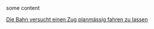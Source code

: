 


some content

<!-- <iframe width="1280" height="720" src="//www.youtube.com/embed/zUDqI9PJpc8" frameborder="0" allowfullscreen></iframe> -->

<a href="https://raw.githubusercontent.com/loveencounterflow/vlieland-and-schiermonnikoog/gh-pages/traffic-announcements/Sequenz%2001.3gp">Die Bahn versucht einen Zug planmässig fahren zu lassen</a>
<!-- <video id="sampleMovie" src="https://github.com/loveencounterflow/vlieland-and-schiermonnikoog/raw/gh-pages/traffic-announcements/MVI_2605.AVI" controls></video> -->

<p><img href="https://github.com/loveencounterflow/vlieland-and-schiermonnikoog/raw/gh-pages/panoramas/vlieland-pal30-duinen.jpg"></p>

<p><img href="https://github.com/loveencounterflow/vlieland-and-schiermonnikoog/raw/gh-pages/junk-on-the-beach/vlieland/IMG_1129.JPG"></p>

<p><img href="https://github.com/loveencounterflow/vlieland-and-schiermonnikoog/raw/gh-pages/junk-on-the-beach/vlieland/IMG_1602.JPG"></p>

<p><img href="https://github.com/loveencounterflow/vlieland-and-schiermonnikoog/raw/gh-pages/junk-on-the-beach/vlieland/IMG_1741.JPG"></p>

<p><img href="https://github.com/loveencounterflow/vlieland-and-schiermonnikoog/raw/gh-pages/junk-on-the-beach/vlieland/IMG_1742.JPG"></p>

<p><img href="https://github.com/loveencounterflow/vlieland-and-schiermonnikoog/raw/gh-pages/junk-on-the-beach/vlieland/IMG_1743.JPG"></p>

<p><img href="https://github.com/loveencounterflow/vlieland-and-schiermonnikoog/raw/gh-pages/junk-on-the-beach/vlieland/IMG_1746.JPG"></p>

<p><img href="https://github.com/loveencounterflow/vlieland-and-schiermonnikoog/raw/gh-pages/junk-on-the-beach/vlieland/IMG_1747.JPG"></p>

<p><img href="https://github.com/loveencounterflow/vlieland-and-schiermonnikoog/raw/gh-pages/junk-on-the-beach/vlieland/IMG_1748.JPG"></p>

<p><img href="https://github.com/loveencounterflow/vlieland-and-schiermonnikoog/raw/gh-pages/junk-on-the-beach/vlieland/IMG_1749.JPG"></p>

<p><img href="https://github.com/loveencounterflow/vlieland-and-schiermonnikoog/raw/gh-pages/junk-on-the-beach/vlieland/IMG_1750.JPG"></p>

<p><img href="https://github.com/loveencounterflow/vlieland-and-schiermonnikoog/raw/gh-pages/junk-on-the-beach/vlieland/IMG_1751.JPG"></p>

<p><img href="https://github.com/loveencounterflow/vlieland-and-schiermonnikoog/raw/gh-pages/junk-on-the-beach/vlieland/IMG_1752.JPG"></p>

<p><img href="https://github.com/loveencounterflow/vlieland-and-schiermonnikoog/raw/gh-pages/junk-on-the-beach/vlieland/IMG_1753.JPG"></p>

<p><img href="https://github.com/loveencounterflow/vlieland-and-schiermonnikoog/raw/gh-pages/junk-on-the-beach/vlieland/IMG_1754.JPG"></p>

<p><img href="https://github.com/loveencounterflow/vlieland-and-schiermonnikoog/raw/gh-pages/junk-on-the-beach/vlieland/IMG_1755.JPG"></p>

<p><img href="https://github.com/loveencounterflow/vlieland-and-schiermonnikoog/raw/gh-pages/junk-on-the-beach/vlieland/IMG_1756.JPG"></p>

<p><img href="https://github.com/loveencounterflow/vlieland-and-schiermonnikoog/raw/gh-pages/junk-on-the-beach/vlieland/IMG_1757.JPG"></p>

<p><img href="https://github.com/loveencounterflow/vlieland-and-schiermonnikoog/raw/gh-pages/junk-on-the-beach/vlieland/IMG_1758.JPG"></p>

<p><img href="https://github.com/loveencounterflow/vlieland-and-schiermonnikoog/raw/gh-pages/junk-on-the-beach/vlieland/IMG_1759.JPG"></p>

<p><img href="https://github.com/loveencounterflow/vlieland-and-schiermonnikoog/raw/gh-pages/junk-on-the-beach/vlieland/IMG_1760.JPG"></p>

<p><img href="https://github.com/loveencounterflow/vlieland-and-schiermonnikoog/raw/gh-pages/junk-on-the-beach/vlieland/IMG_1761.JPG"></p>

<p><img href="https://github.com/loveencounterflow/vlieland-and-schiermonnikoog/raw/gh-pages/junk-on-the-beach/vlieland/IMG_1762.JPG"></p>

<p><img href="https://github.com/loveencounterflow/vlieland-and-schiermonnikoog/raw/gh-pages/junk-on-the-beach/vlieland/IMG_1763.JPG"></p>

<p><img href="https://github.com/loveencounterflow/vlieland-and-schiermonnikoog/raw/gh-pages/junk-on-the-beach/vlieland/IMG_1764.JPG"></p>

<p><img href="https://github.com/loveencounterflow/vlieland-and-schiermonnikoog/raw/gh-pages/junk-on-the-beach/vlieland/IMG_1766.JPG"></p>

<p><img href="https://github.com/loveencounterflow/vlieland-and-schiermonnikoog/raw/gh-pages/junk-on-the-beach/vlieland/IMG_1767.JPG"></p>

<p><img href="https://github.com/loveencounterflow/vlieland-and-schiermonnikoog/raw/gh-pages/junk-on-the-beach/vlieland/IMG_1768.JPG"></p>

<p><img href="https://github.com/loveencounterflow/vlieland-and-schiermonnikoog/raw/gh-pages/junk-on-the-beach/vlieland/IMG_1769.JPG"></p>

<p><img href="https://github.com/loveencounterflow/vlieland-and-schiermonnikoog/raw/gh-pages/junk-on-the-beach/vlieland/IMG_1770.JPG"></p>

<p><img href="https://github.com/loveencounterflow/vlieland-and-schiermonnikoog/raw/gh-pages/junk-on-the-beach/vlieland/IMG_1771.JPG"></p>

<p><img href="https://github.com/loveencounterflow/vlieland-and-schiermonnikoog/raw/gh-pages/junk-on-the-beach/vlieland/IMG_1772.JPG"></p>

<p><img href="https://github.com/loveencounterflow/vlieland-and-schiermonnikoog/raw/gh-pages/junk-on-the-beach/vlieland/IMG_1773.JPG"></p>

<p><img href="https://github.com/loveencounterflow/vlieland-and-schiermonnikoog/raw/gh-pages/junk-on-the-beach/vlieland/IMG_1774.JPG"></p>

<p><img href="https://github.com/loveencounterflow/vlieland-and-schiermonnikoog/raw/gh-pages/junk-on-the-beach/vlieland/IMG_1775.JPG"></p>

<p><img href="https://github.com/loveencounterflow/vlieland-and-schiermonnikoog/raw/gh-pages/junk-on-the-beach/vlieland/IMG_1776.JPG"></p>

<p><img href="https://github.com/loveencounterflow/vlieland-and-schiermonnikoog/raw/gh-pages/junk-on-the-beach/vlieland/IMG_1777.JPG"></p>

<p><img href="https://github.com/loveencounterflow/vlieland-and-schiermonnikoog/raw/gh-pages/junk-on-the-beach/vlieland/IMG_1778.JPG"></p>

<p><img href="https://github.com/loveencounterflow/vlieland-and-schiermonnikoog/raw/gh-pages/junk-on-the-beach/vlieland/IMG_1782.JPG"></p>

<p><img href="https://github.com/loveencounterflow/vlieland-and-schiermonnikoog/raw/gh-pages/junk-on-the-beach/vlieland/IMG_1868.JPG"></p>

<p><img href="https://github.com/loveencounterflow/vlieland-and-schiermonnikoog/raw/gh-pages/junk-on-the-beach/vlieland/IMG_1869.JPG"></p>

<p><img href="https://github.com/loveencounterflow/vlieland-and-schiermonnikoog/raw/gh-pages/junk-on-the-beach/vlieland/IMG_1870.JPG"></p>

<p><img href="https://github.com/loveencounterflow/vlieland-and-schiermonnikoog/raw/gh-pages/junk-on-the-beach/vlieland/IMG_1871.JPG"></p>

<p><img href="https://github.com/loveencounterflow/vlieland-and-schiermonnikoog/raw/gh-pages/junk-on-the-beach/vlieland/IMG_1872.JPG"></p>

<p><img href="https://github.com/loveencounterflow/vlieland-and-schiermonnikoog/raw/gh-pages/junk-on-the-beach/vlieland/IMG_1873.JPG"></p>

<p><img href="https://github.com/loveencounterflow/vlieland-and-schiermonnikoog/raw/gh-pages/junk-on-the-beach/vlieland/IMG_1874.JPG"></p>

<p><img href="https://github.com/loveencounterflow/vlieland-and-schiermonnikoog/raw/gh-pages/junk-on-the-beach/vlieland/IMG_1875.JPG"></p>

<p><img href="https://github.com/loveencounterflow/vlieland-and-schiermonnikoog/raw/gh-pages/junk-on-the-beach/vlieland/IMG_1877.JPG"></p>

<p><img href="https://github.com/loveencounterflow/vlieland-and-schiermonnikoog/raw/gh-pages/junk-on-the-beach/vlieland/IMG_2116.JPG"></p>


